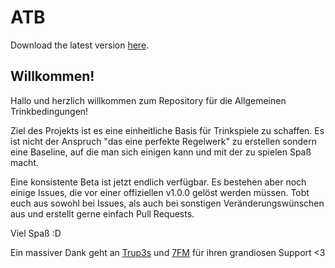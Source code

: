 # ATB

Download the latest version [here](https://github.com/0fen34/ATB/releases/download/latest/ATB.pdf).

## Willkommen!

Hallo und herzlich willkommen zum Repository für die Allgemeinen Trinkbedingungen!

Ziel des Projekts ist es eine einheitliche Basis für Trinkspiele zu schaffen.
Es ist nicht der Anspruch "das eine perfekte Regelwerk" zu erstellen sondern eine Baseline, auf die man sich einigen kann und mit der zu spielen Spaß macht.

Eine konsistente Beta ist jetzt endlich verfügbar.
Es bestehen aber noch einige Issues, die vor einer offiziellen v1.0.0 gelöst werden müssen.
Tobt euch aus sowohl bei Issues, als auch bei sonstigen Veränderungswünschen aus und erstellt gerne einfach Pull Requests.

Viel Spaß :D

Ein massiver Dank geht an [Trup3s](https://github.com/Trup3s) und [7FM](https://github.com/7FM) für ihren grandiosen Support <3
